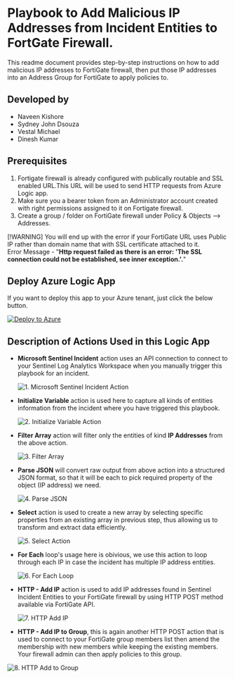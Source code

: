 # Playbook to Add Malicious IP Addresses from Incident Entities to FortGate Firewall.
This readme document provides step-by-step instructions on how to add malicious IP addresses to FortiGate firewall, then put those IP addresses into an Address Group for FortiGate to apply policies to.

## Developed by 
* Naveen Kishore
* Sydney John Dsouza
* Vestal Michael
* Dinesh Kumar

## Prerequisites
1. Fortigate firewall is already configured with publically routable and SSL enabled URL.This URL will be used to send HTTP requests from Azure Logic app.
2. Make sure you a bearer token from an Administrator account created with right permissions assigned to it on Fortigate firewall.
3. Create a group / folder on FortiGate firewall under Policy & Objects --> Addresses.

[!WARNING] 
You will end up with the error if your FortiGate URL uses Public IP rather than domain name that with SSL certificate attached to it.  
Error Message - "**Http request failed as there is an error: 'The SSL connection could not be established, see inner exception.'.**"

## Deploy Azure Logic App

If you want to deploy this app to your Azure tenant, just click the below button.

[![Deploy to Azure](https://aka.ms/deploytoazurebutton)](https://portal.azure.com/#create/Microsoft.Template/uri/https%3A%2F%2Fraw.githubusercontent.com%2FNaveen-SWO%2FAddIPtoFortiGate%2Frefs%2Fheads%2Fmain%2Ftemplate.json)

## Description of Actions Used in this Logic App
- **Microsoft Sentinel Incident** action uses an API connection to connect to your Sentinel Log Analytics Workspace when you manually trigger this playbook for an incident.
    
  ![1. Microsoft Sentinel Incident Action](/Screenshots/1.Microsoft_Sentinel_Incident.jpg)

- **Initialize Variable** action is used here to capture all kinds of entities information from the incident where you have triggered this playbook.

  ![2. Initialize Variable Action](Screenshots/2.Initialize_Variable.jpg)

- **Filter Array** action will filter only the entities of kind **IP Addresses** from the above action.

  ![3. Filter Array](Screenshots/3.Filter_Array.jpg)

- **Parse JSON** will convert raw output from above action into a structured JSON format, so that it will be each to pick required property of the object (IP address) we need.

  ![4. Parse JSON](Screenshots/4.Parse_JSON.jpg)

- **Select** action is used to create a new array by selecting specific properties from an existing array in previous step, thus allowing us to transform and extract data efficiently.
    
  ![5. Select Action](Screenshots/5.Select_Action.jpg)

- **For Each** loop's usage here is obivious, we use this action to loop through each IP in case the incident has multiple IP address entities.

  ![6. For Each Loop](Screenshots/6.For_Each_Loop.jpg)

- **HTTP - Add IP** action is used to add IP addresses found in Sentinel Incident Entities to your FortiGate firewall by using HTTP POST method available via FortiGate API.

  ![7. HTTP Add IP](Screenshots/7.HTTP_Add_IP_Address.jpg)

- **HTTP - Add IP to Group**, this is again another HTTP POST action that is used to connect to your FortiGate group members list then amend the membership with new members while keeping the existing members. Your firewall admin can then apply policies to this group.

 ![8. HTTP Add to Group](Screenshots/8.HTTP_Add_IP_to_FortiGate_Address_Group.jpg)
